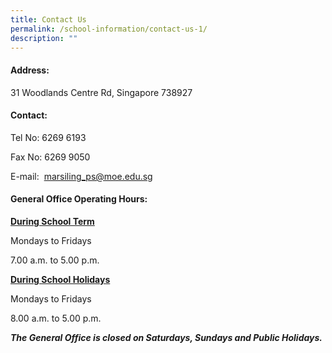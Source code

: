 ```yaml
---
title: Contact Us
permalink: /school-information/contact-us-1/
description: ""
---
```




####  **Address:**

31 Woodlands Centre Rd,
Singapore 738927

#### **Contact:**

Tel No: 6269 6193

Fax No: 6269 9050

E-mail:  [marsiling\_ps@moe.edu.sg](mailto:marsiling_ps@moe.edu.sg)

#### **General Office Operating Hours:**

<u>**During School Term**</u>

Mondays to Fridays

7.00 a.m. to 5.00 p.m.

<u>**During School Holidays**</u>

Mondays to Fridays

8.00 a.m. to 5.00 p.m.

***The General Office is closed on Saturdays, Sundays and Public Holidays.***
